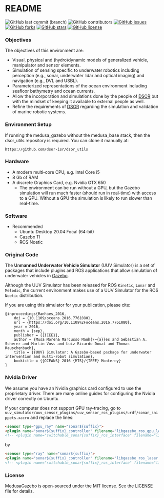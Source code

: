 # README #

![GitHub last commit (branch)](https://img.shields.io/github/last-commit/dsor-isr/medusa_gazebo/main)
![GitHub contributors](https://img.shields.io/github/contributors/dsor-isr/medusa_gazebo)
[![GitHub issues](https://img.shields.io/github/issues/dsor-isr/medusa_gazebo)](https://github.com/dsor-isr/medusa_gazebo/issues)
[![GitHub forks](https://img.shields.io/github/forks/dsor-isr/medusa_gazebo)](https://github.com/dsor-isr/medusa_gazebo/network)
[![GitHub stars](https://img.shields.io/github/stars/dsor-isr/medusa_gazebo)](https://github.com/dsor-isr/medusa_gazebo/stargazers)
[![GitHub license](https://img.shields.io/github/license/dsor-isr/medusa_gazebo)](https://github.com/dsor-isr/medusa_gazebo/blob/main/LICENSE)

### Objectives

The objectives of this environment are:
* Visual, physical and (hydro)dynamic models of generalized vehicle, manipulator and sensor elements.
* Simulation of sensing specific to underwater robotics including perception (e.g., sonar, underwater lidar and optical imaging) and navigation (e.g., DVL and USBL). 
* Parameterized representations of the ocean environment including seafloor bathymetry and ocean currents.
* Allow the incorporation and simulations done by the people of [DSOR](http://dsor.isr.ist.utl.pt/) but with the mindset of keeping it available to external people as well.
* Refine the requirements of [DSOR](http://dsor.isr.ist.utl.pt/) regarding the simulation and validation of marine robotic systems.

### Environment Setup
If running the medusa_gazebo without the medusa_base stack, then the dsor_utils repository is required. You can clone it manually at:
```
https://github.com/dsor-isr/dsor_utils
```

### Hardware

* A modern multi-core CPU, e.g. Intel Core i5
* 8 Gb of RAM
* A discrete Graphics Card, e.g. Nvidia GTX 650
    * The environment can be run without a GPU, but the Gazebo simulation will run much faster (should run in real-time) with access to a GPU. Without a GPU the simulation is likely to run slower than real-time.

### Software
 - Recommended
   * Ubuntu Desktop 20.04 Focal (64-bit) 
   * Gazebo 11
   * ROS Noetic

### Original Code

The **Unmanned Underwater Vehicle Simulator** (UUV Simulator) is a set of packages that include plugins and ROS applications that allow simulation of underwater vehicles in [Gazebo](http://gazebosim.org/). 

Although the UUV Simulator has been released for ROS `Kinetic`, `Lunar` and `Melodic`, the current environment makes use of a UUV Simulator for the ROS `Noetic` distribution.

If you are using this simulator for your publication, please cite:

```
@inproceedings{Manhaes_2016,
	doi = {10.1109/oceans.2016.7761080},
	url = {https://doi.org/10.1109%2Foceans.2016.7761080},
	year = 2016,
	month = {sep},
	publisher = {{IEEE}},
	author = {Musa Morena Marcusso Manh{\~{a}}es and Sebastian A. Scherer and Martin Voss and Luiz Ricardo Douat and Thomas Rauschenbach},
	title = {{UUV} Simulator: A Gazebo-based package for underwater intervention and multi-robot simulation},
	booktitle = {{OCEANS} 2016 {MTS}/{IEEE} Monterey}
}
```

### Nvidia Driver
We assume you have an Nvidia graphics card configured to use the proprietary driver. There are many online guides for configuring the Nvidia driver correctly on Ubuntu. 

If your computer does not support GPU ray-tracing, go to ```uuv_simulator/uuv_sensor_plugins/uuv_sensor_ros_plugins/urdf/sonar_snippets.xacro```  and replace the lines:

```html
<sensor type="gpu_ray" name="sonar${suffix}"> 
<plugin name="sonar${suffix}_controller" filename="libgazebo_ros_gpu_laser.so">
<!-- <plugin name="switchable_sonar{suffix}_ros_interface" filename="libuuv_gazebo_ros_switchable_gpu_ray_sensor.so">
```

by

```html
<sensor type="ray" name="sonar${suffix}">
<plugin name="sonar${suffix}_controller" filename="libgazebo_ros_laser.so">
<!-- <plugin name="switchable_sonar{suffix}_ros_interface" filename="libuuv_gazebo_ros_switchable_ray_sensor.so">
```

### License
MedusaGazebo is open-sourced under the MIT license. See the [LICENSE](https://github.com/dsor-isr/medusa_gazebo/LICENSE) file for details.
